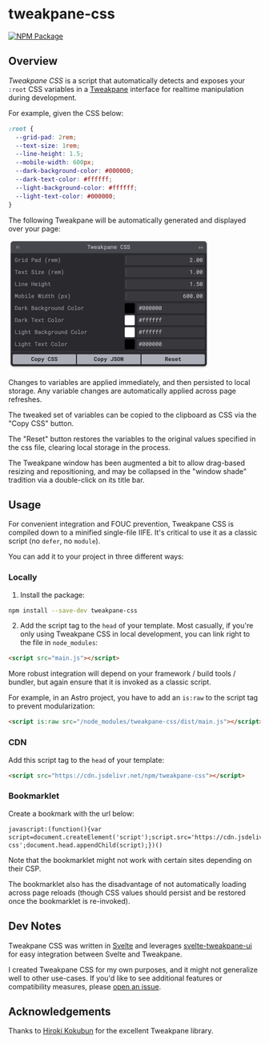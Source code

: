 # tweakpane-css

[![NPM Package](https://img.shields.io/npm/v/tweakpane-css.svg)](https://npmjs.com/package/tweakpane-css)

## Overview

_Tweakpane CSS_ is a script that automatically detects and exposes your `:root` CSS variables in a [Tweakpane](https://tweakpane.github.io/docs/) interface for realtime manipulation during development.

For example, given the CSS below:

```css
:root {
  --grid-pad: 2rem;
  --text-size: 1rem;
  --line-height: 1.5;
  --mobile-width: 600px;
  --dark-background-color: #000000;
  --dark-text-color: #ffffff;
  --light-background-color: #ffffff;
  --light-text-color: #000000;
}
```

The following Tweakpane will be automatically generated and displayed over your page:

<img src="./screenshot.webp" width="401px" alt="Tweakpane CSS panel" />

Changes to variables are applied immediately, and then persisted to local storage. Any variable changes are automatically applied across page refreshes.

The tweaked set of variables can be copied to the clipboard as CSS via the "Copy CSS" button.

The "Reset" button restores the variables to the original values specified in the css file, clearing local storage in the process.

The Tweakpane window has been augmented a bit to allow drag-based resizing and repositioning, and may be collapsed in the "window shade" tradition via a double-click on its title bar.

## Usage

For convenient integration and FOUC prevention, Tweakpane CSS is compiled down to a minified single-file IIFE. It's critical to use it as a classic script (no `defer`, no `module`).

You can add it to your project in three different ways:

### Locally

1. Install the package:

```sh
npm install --save-dev tweakpane-css
```

2. Add the script tag to the `head` of your template. Most casually, if you're only using Tweakpane CSS in local development, you can link right to the file in `node_modules`:

```html
<script src="main.js"></script>
```

More robust integration will depend on your framework / build tools / bundler, but again ensure that it is invoked as a classic script.

For example, in an Astro project, you have to add an `is:raw` to the script tag to prevent modularization:

```html
<script is:raw src="/node_modules/tweakpane-css/dist/main.js"></script>
```

### CDN

Add this script tag to the `head` of your template:

```html
<script src="https://cdn.jsdelivr.net/npm/tweakpane-css"></script>
```

### Bookmarklet

Create a bookmark with the url below:

```
javascript:(function(){var script=document.createElement('script');script.src='https://cdn.jsdelivr.net/npm/tweakpane-css';document.head.appendChild(script);})()
```

Note that the bookmarklet might not work with certain sites depending on their CSP.

The bookmarklet also has the disadvantage of not automatically loading across page reloads (though CSS values should persist and be restored once the bookmarklet is re-invoked).

## Dev Notes

Tweakpane CSS was written in [Svelte](https://svelte.dev) and leverages [svelte-tweakpane-ui](https://kitschpatrol.com/svelte-tweakpane-ui) for easy integration between Svelte and Tweakpane.

I created Tweakpane CSS for my own purposes, and it might not generalize well to other use-cases. If you'd like to see additional features or compatibility measures, please [open an issue](https://github.com/kitschpatrol/tweakpane-css/issues).

## Acknowledgements

Thanks to [Hiroki Kokubun](https://cocopon.me) for the excellent Tweakpane library.
